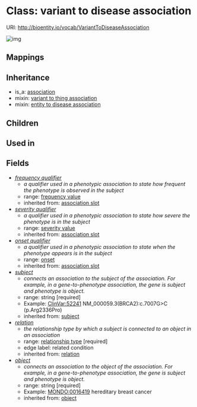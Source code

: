 # Class: variant to disease association




URI: http://bioentity.io/vocab/VariantToDiseaseAssociation

![img](http://yuml.me/diagram/nofunky/class/\[Association]^-\[VariantToDiseaseAssociation|frequency_qualifier:frequency_value%20%3F;subject:string;object:string],%20\[VariantToDiseaseAssociation]-%20frequency_qualifier%20%3F>\[FrequencyValue],%20\[VariantToDiseaseAssociation]-%20severity_qualifier%20%3F>\[SeverityValue],%20\[VariantToDiseaseAssociation]-%20onset_qualifier%20%3F>\[Onset],%20\[VariantToDiseaseAssociation]-%20relation>\[RelationshipType],%20\[VariantToDiseaseAssociation]uses%20-.->\[VariantToThingAssociation],%20\[VariantToDiseaseAssociation]uses%20-.->\[EntityToDiseaseAssociation],%20)
## Mappings

## Inheritance

 *  is_a: [association](Association.md)
 *  mixin: [variant to thing association](VariantToThingAssociation.md)
 *  mixin: [entity to disease association](EntityToDiseaseAssociation.md)
## Children

## Used in

## Fields

 * _[frequency qualifier](frequency_qualifier.md)_
    * _a qualifier used in a phenotypic association to state how frequent the phenotype is observed in the subject_
    * range: [frequency value](FrequencyValue.md)
    * inherited from: [association slot](association_slot.md)
 * _[severity qualifier](severity_qualifier.md)_
    * _a qualifier used in a phenotypic association to state how severe the phenotype is in the subject_
    * range: [severity value](SeverityValue.md)
    * inherited from: [association slot](association_slot.md)
 * _[onset qualifier](onset_qualifier.md)_
    * _a qualifier used in a phenotypic association to state when the phenotype appears is in the subject_
    * range: [onset](Onset.md)
    * inherited from: [association slot](association_slot.md)
 * _[subject](subject.md)_
    * _connects an association to the subject of the association. For example, in a gene-to-phenotype association, the gene is subject and phenotype is object._
    * range: string [required]
    * Example: [ClinVar:52241](http://purl.obolibrary.org/obo/ClinVar_52241) NM_000059.3(BRCA2):c.7007G>C (p.Arg2336Pro)
    * inherited from: [subject](subject.md)
 * _[relation](relation.md)_
    * _the relationship type by which a subject is connected to an object in an association_
    * range: [relationship type](RelationshipType.md) [required]
    * edge label: related condition
    * inherited from: [relation](relation.md)
 * _[object](object.md)_
    * _connects an association to the object of the association. For example, in a gene-to-phenotype association, the gene is subject and phenotype is object._
    * range: string [required]
    * Example: [MONDO:0016419](http://purl.obolibrary.org/obo/MONDO_0016419) hereditary breast cancer
    * inherited from: [object](object.md)
